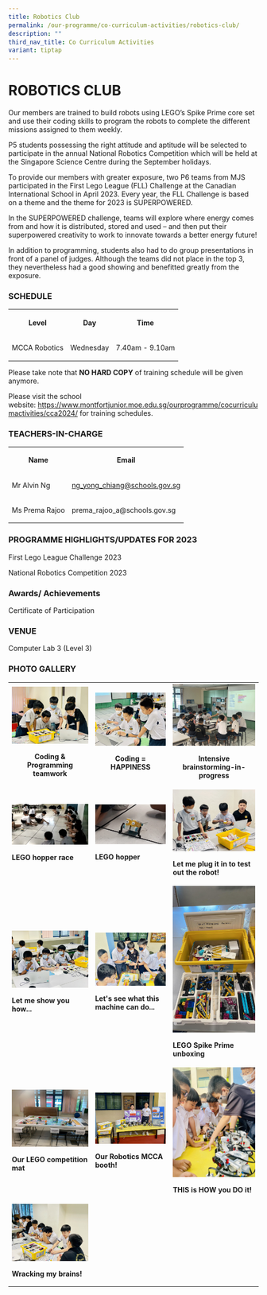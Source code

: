 ```yaml
---
title: Robotics Club
permalink: /our-programme/co-curriculum-activities/robotics-club/
description: ""
third_nav_title: Co Curriculum Activities
variant: tiptap
---
```

<h1><strong>ROBOTICS CLUB</strong></h1><p>Our members are trained to build robots using LEGO’s Spike Prime core set and use their coding skills to program the robots to complete the different missions assigned to them weekly.</p><p>P5 students possessing the right attitude and aptitude will be selected to participate in the annual National Robotics Competition which will be held at the Singapore Science Centre during the September holidays.</p><p>To provide our members with greater exposure, two P6 teams from MJS participated in the First Lego League (FLL) Challenge at the Canadian International School in April 2023. Every year, the FLL Challenge is based on a theme and the theme for 2023 is SUPERPOWERED.</p><p>In the SUPERPOWERED challenge, teams will explore where energy comes from and how it is distributed, stored and used – and then put their superpowered creativity to work to innovate towards a better energy future!</p><p>In addition to programming, students also had to do group presentations in front of a panel of judges. Although the teams did not place in the top 3, they nevertheless had a good showing and benefitted greatly from the exposure.</p><h3>SCHEDULE</h3><table><tbody><tr><th rowspan="1" colspan="1"><p>Level</p></th><th rowspan="1" colspan="1"><p>Day</p></th><th rowspan="1" colspan="1"><p>Time</p></th></tr><tr><td rowspan="1" colspan="1"><p>MCCA Robotics</p></td><td rowspan="1" colspan="1"><p>Wednesday</p></td><td rowspan="1" colspan="1"><p>7.40am - 9.10am</p></td></tr></tbody></table><p> Please take note that&nbsp;<strong>NO HARD COPY</strong>&nbsp;of training schedule will be given anymore.</p><p>Please visit the school website:&nbsp;<a href="https://www.montfortjunior.moe.edu.sg/ourprogramme/cocurriculumactivities/cca2024/" rel="noopener noreferrer nofollow" target="_blank">https://www.montfortjunior.moe.edu.sg/ourprogramme/cocurriculumactivities/cca2024/</a>&nbsp;for training schedules.</p><h3>TEACHERS-IN-CHARGE</h3><table><tbody><tr><th rowspan="1" colspan="1"><p>Name</p></th><th rowspan="1" colspan="1"><p>Email</p></th></tr><tr><td rowspan="1" colspan="1"><p>Mr Alvin Ng</p></td><td rowspan="1" colspan="1"><p><a href="ng_yong_chiang@schools.gov.sg" rel="noopener noreferrer nofollow" target="_blank">ng_yong_chiang@schools.gov.sg</a></p></td></tr><tr><td rowspan="1" colspan="1"><p>Ms Prema Rajoo</p></td><td rowspan="1" colspan="1"><p><a rel="noopener noreferrer nofollow" target="_blank">prema_rajoo_a@schools.gov.sg</a></p></td></tr></tbody></table><h3>PROGRAMME HIGHLIGHTS/UPDATES FOR 2023</h3><p>First Lego League Challenge 2023</p><p>National Robotics Competition 2023</p><h3>Awards/ Achievements</h3><p>Certificate of Participation</p><h3>VENUE</h3><p>Computer Lab 3 (Level 3)</p><h3>PHOTO GALLERY</h3><table><tbody><tr><th rowspan="1" colspan="1"><div class="isomer-image-wrapper"><img style="width: 100%" height="auto" width="100%" alt="" src="/images/CCA/Robotics/Coding%20&amp;%20Programming%20teamwork.jpg"></div><p> Coding &amp; Programming teamwork</p></th><th rowspan="1" colspan="1"><div class="isomer-image-wrapper"><img style="width: 100%" height="auto" width="100%" alt="" src="/images/CCA/Robotics/Coding%20=%20HAPPINESS.jpg"></div><p> Coding = HAPPINESS</p></th><th rowspan="1" colspan="1"><div class="isomer-image-wrapper"><img style="width: 100%" height="auto" width="100%" alt="" src="/images/CCA/Robotics/Intensive%20brainstorming-in-progress.jpg"></div><p> Intensive brainstorming-in-progress</p></th></tr><tr><td rowspan="1" colspan="1"><div class="isomer-image-wrapper"><img style="width: 100%" height="auto" width="100%" alt="" src="/images/CCA/Robotics/LEGO%20hopper%20race.jpg"></div><p><strong>LEGO hopper race</strong></p></td><td rowspan="1" colspan="1"><div class="isomer-image-wrapper"><img style="width: 100%" height="auto" width="100%" alt="" src="/images/CCA/Robotics/LEGO%20hopper.jpg"></div><p><strong>LEGO hopper</strong></p></td><td rowspan="1" colspan="1"><div class="isomer-image-wrapper"><img style="width: 100%" height="auto" width="100%" alt="" src="/images/CCA/Robotics/Let%20me%20plug%20it%20in%20to%20test%20out%20the%20robot!.jpg"></div><p><strong>Let me plug it in to test out the robot!</strong></p></td></tr><tr><td rowspan="1" colspan="1"><div class="isomer-image-wrapper"><img style="width: 100%" height="auto" width="100%" alt="" src="/images/CCA/Robotics/Let%20me%20show%20you%20how.jpg"></div><p><strong>Let me show you how...</strong></p></td><td rowspan="1" colspan="1"><div class="isomer-image-wrapper"><img style="width: 100%" height="auto" width="100%" alt="" src="/images/CCA/Robotics/Let's%20see%20what%20this%20machine%20can%20do.jpg"></div><p><strong>Let's see what this machine can do...</strong></p></td><td rowspan="1" colspan="1"><div class="isomer-image-wrapper"><img style="width: 100%" height="auto" width="100%" alt="" src="/images/CCA/Robotics/LEGO%20Spike%20Prime%20unboxing.jpg"></div><p><strong>LEGO Spike Prime unboxing</strong></p></td></tr><tr><td rowspan="1" colspan="1"><div class="isomer-image-wrapper"><img style="width: 100%" height="auto" width="100%" alt="" src="/images/CCA/Robotics/Our%20LEGO%20competition%20mat.jpg"></div><p><strong>Our LEGO competition mat</strong></p></td><td rowspan="1" colspan="1"><div class="isomer-image-wrapper"><img style="width: 100%" height="auto" width="100%" alt="" src="/images/CCA/Robotics/Our%20Robotics%20MCCA%20booth!.jpg"></div><p><strong>Our Robotics MCCA booth!</strong></p></td><td rowspan="1" colspan="1"><div class="isomer-image-wrapper"><img style="width: 100%" height="auto" width="100%" alt="" src="/images/CCA/Robotics/THIS%20is%20HOW%20you%20DO%20it!.jpg"></div><p><strong>THIS is HOW you DO it!</strong></p></td></tr><tr><td rowspan="1" colspan="1"><div class="isomer-image-wrapper"><img style="width: 100%" height="auto" width="100%" alt="" src="/images/CCA/Robotics/Wracking%20my%20brains!.jpg"></div><p><strong>Wracking my brains!</strong></p></td><td rowspan="1" colspan="1"><p></p></td><td rowspan="1" colspan="1"><p></p></td></tr></tbody></table><p></p>